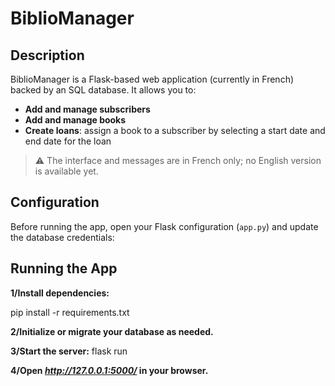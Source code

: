 # BiblioManager

## Description
BiblioManager is a Flask-based web application (currently in French) backed by an SQL database. It allows you to:

- **Add and manage subscribers**   
- **Add and manage books**  
- **Create loans**: assign a book to a subscriber by selecting a start date and end date for the loan  

> ⚠️ The interface and messages are in French only; no English version is available yet.

## Configuration
Before running the app, open your Flask configuration (`app.py`) and update the database credentials:

## Running the App
**1/Install dependencies:**

pip install -r requirements.txt

**2/Initialize or migrate your database as needed.**

**3/Start the server:**
flask run

**4/Open ***http://127.0.0.1:5000/*** in your browser.**
